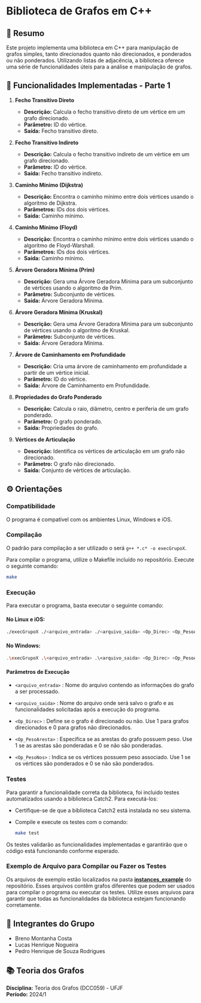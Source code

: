 # Biblioteca de Grafos em C++

## 🎯 Resumo

Este projeto implementa uma biblioteca em C++ para manipulação de grafos simples, tanto direcionados quanto não direcionados, e ponderados ou não ponderados. Utilizando listas de adjacência, a biblioteca oferece uma série de funcionalidades úteis para a análise e manipulação de grafos.

## 🚀 Funcionalidades Implementadas - Parte 1

1. **Fecho Transitivo Direto**
   - **Descrição:** Calcula o fecho transitivo direto de um vértice em um grafo direcionado.
   - **Parâmetro:** ID do vértice.
   - **Saída:** Fecho transitivo direto.

2. **Fecho Transitivo Indireto**
   - **Descrição:** Calcula o fecho transitivo indireto de um vértice em um grafo direcionado.
   - **Parâmetro:** ID do vértice.
   - **Saída:** Fecho transitivo indireto.

3. **Caminho Mínimo (Dijkstra)**
   - **Descrição:** Encontra o caminho mínimo entre dois vértices usando o algoritmo de Dijkstra.
   - **Parâmetros:** IDs dos dois vértices.
   - **Saída:** Caminho mínimo.

4. **Caminho Mínimo (Floyd)**
   - **Descrição:** Encontra o caminho mínimo entre dois vértices usando o algoritmo de Floyd-Warshall.
   - **Parâmetros:** IDs dos dois vértices.
   - **Saída:** Caminho mínimo.

5. **Árvore Geradora Mínima (Prim)**
   - **Descrição:** Gera uma Árvore Geradora Mínima para um subconjunto de vértices usando o algoritmo de Prim.
   - **Parâmetro:** Subconjunto de vértices.
   - **Saída:** Árvore Geradora Mínima.

6. **Árvore Geradora Mínima (Kruskal)**
   - **Descrição:** Gera uma Árvore Geradora Mínima para um subconjunto de vértices usando o algoritmo de Kruskal.
   - **Parâmetro:** Subconjunto de vértices.
   - **Saída:** Árvore Geradora Mínima.

7. **Árvore de Caminhamento em Profundidade**
   - **Descrição:** Cria uma árvore de caminhamento em profundidade a partir de um vértice inicial.
   - **Parâmetro:** ID do vértice.
   - **Saída:** Árvore de Caminhamento em Profundidade.

8. **Propriedades do Grafo Ponderado**
   - **Descrição:** Calcula o raio, diâmetro, centro e periferia de um grafo ponderado.
   - **Parâmetro:** O grafo ponderado.
   - **Saída:** Propriedades do grafo.

9. **Vértices de Articulação**
   - **Descrição:** Identifica os vértices de articulação em um grafo não direcionado.
   - **Parâmetro:** O grafo não direcionado.
   - **Saída:** Conjunto de vértices de articulação.

## ⚙️ Orientações

### Compatibilidade
O programa é compatível com os ambientes Linux, Windows e iOS.
### Compilação
O padrão para compilação a ser utilizado o  será `g++ *.c* -o execGrupoX`.

Para compilar o programa, utilize o Makefile incluído no repositório. Execute o seguinte comando:
```sh
make
```
### Execução
Para executar o programa, basta executar o seguinte comando:

#### No Linux e iOS:
```sh
./execGrupoX ./<arquivo_entrada> ./<arquivo_saida> <Op_Direc> <Op_PesoAresta> <Op_PesoNos>
```

#### No Windows:
```sh
.\execGrupoX .\<arquivo_entrada> .\<arquivo_saida> <Op_Direc> <Op_PesoAresta> <Op_PesoNos>
```

#### Parâmetros de Execução
- `<arquivo_entrada>` : Nome do arquivo contendo as informações do grafo a ser processado.

- `<arquivo_saida>` : Nome do arquivo onde será salvo o grafo e as funcionalidades solicitadas após a execução do programa.

- `<Op_Direc>`  : Define se o grafo é direcionado ou não. Use 1 para grafos direcionados e 0 para grafos não direcionados.

- `<Op_PesoAresta>`  : Especifica se as arestas do grafo possuem peso. Use 1 se as arestas são ponderadas e 0 se não são ponderadas.

- `<Op_PesoNos>`  : Indica se os vértices possuem peso associado. Use 1 se os vértices são ponderados e 0 se não são ponderados.

### Testes

Para garantir a funcionalidade correta da biblioteca, foi incluido testes automatizados usando a biblioteca Catch2. Para executá-los:

- Certifique-se de que a biblioteca Catch2 está instalada no seu sistema.

- Compile e execute os testes com o comando:
    ```sh
    make test
    ```

Os testes validarão as funcionalidades implementadas e garantirão que o código está funcionando conforme esperado.

### Exemplo de Arquivo para Compilar ou Fazer os Testes
Os arquivos de exemplo estão localizados na pasta [**instances_example**](instances_example) do repositório. Esses arquivos contêm grafos diferentes que podem ser usados para compilar o programa ou executar os testes. Utilize esses arquivos para garantir que todas as funcionalidades da biblioteca estejam funcionando corretamente.


## 👥 Integrantes do Grupo
- Breno Montanha Costa
- Lucas Henrique Nogueira
- Pedro Henrique de Souza Rodrigues 


## 📚 Teoria dos Grafos
**Disciplina:** Teoria dos Grafos (DCC059) - UFJF  
**Período:** 2024/1 